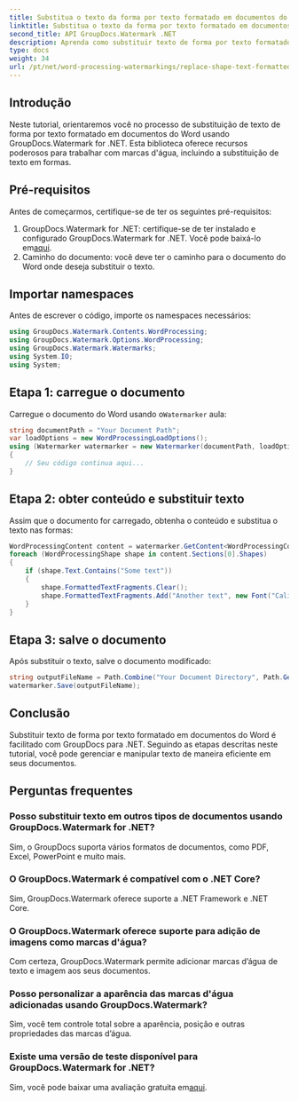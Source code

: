 ```yaml
---
title: Substitua o texto da forma por texto formatado em documentos do Word
linktitle: Substitua o texto da forma por texto formatado em documentos do Word
second_title: API GroupDocs.Watermark .NET
description: Aprenda como substituir texto de forma por texto formatado em documentos do Word usando GroupDocs.Watermark for .NET. Seus recursos de edição de documentos sem esforço.
type: docs
weight: 34
url: /pt/net/word-processing-watermarkings/replace-shape-text-formatted-text-word-docs/
---
```

## Introdução
Neste tutorial, orientaremos você no processo de substituição de texto de forma por texto formatado em documentos do Word usando GroupDocs.Watermark for .NET. Esta biblioteca oferece recursos poderosos para trabalhar com marcas d'água, incluindo a substituição de texto em formas.
## Pré-requisitos
Antes de começarmos, certifique-se de ter os seguintes pré-requisitos:
1.  GroupDocs.Watermark for .NET: certifique-se de ter instalado e configurado GroupDocs.Watermark for .NET. Você pode baixá-lo em[aqui](https://releases.groupdocs.com/Watermark/net/).
2. Caminho do documento: você deve ter o caminho para o documento do Word onde deseja substituir o texto.

## Importar namespaces
Antes de escrever o código, importe os namespaces necessários:
```csharp
using GroupDocs.Watermark.Contents.WordProcessing;
using GroupDocs.Watermark.Options.WordProcessing;
using GroupDocs.Watermark.Watermarks;
using System.IO;
using System;
```
## Etapa 1: carregue o documento
 Carregue o documento do Word usando o`Watermarker` aula:
```csharp
string documentPath = "Your Document Path";
var loadOptions = new WordProcessingLoadOptions();
using (Watermarker watermarker = new Watermarker(documentPath, loadOptions))
{
    // Seu código continua aqui...
}
```
## Etapa 2: obter conteúdo e substituir texto
Assim que o documento for carregado, obtenha o conteúdo e substitua o texto nas formas:
```csharp
WordProcessingContent content = watermarker.GetContent<WordProcessingContent>();
foreach (WordProcessingShape shape in content.Sections[0].Shapes)
{
    if (shape.Text.Contains("Some text"))
    {
        shape.FormattedTextFragments.Clear();
        shape.FormattedTextFragments.Add("Another text", new Font("Calibri", 19, FontStyle.Bold), Color.Red, Color.Aqua);
    }
}
```
## Etapa 3: salve o documento
Após substituir o texto, salve o documento modificado:
```csharp
string outputFileName = Path.Combine("Your Document Directory", Path.GetFileName(documentPath));
watermarker.Save(outputFileName);
```

## Conclusão
Substituir texto de forma por texto formatado em documentos do Word é facilitado com GroupDocs para .NET. Seguindo as etapas descritas neste tutorial, você pode gerenciar e manipular texto de maneira eficiente em seus documentos.

## Perguntas frequentes
### Posso substituir texto em outros tipos de documentos usando GroupDocs.Watermark for .NET?
Sim, o GroupDocs suporta vários formatos de documentos, como PDF, Excel, PowerPoint e muito mais.
### O GroupDocs.Watermark é compatível com o .NET Core?
Sim, GroupDocs.Watermark oferece suporte a .NET Framework e .NET Core.
### O GroupDocs.Watermark oferece suporte para adição de imagens como marcas d'água?
Com certeza, GroupDocs.Watermark permite adicionar marcas d’água de texto e imagem aos seus documentos.
### Posso personalizar a aparência das marcas d'água adicionadas usando GroupDocs.Watermark?
Sim, você tem controle total sobre a aparência, posição e outras propriedades das marcas d’água.
### Existe uma versão de teste disponível para GroupDocs.Watermark for .NET?
 Sim, você pode baixar uma avaliação gratuita em[aqui](https://releases.groupdocs.com/).